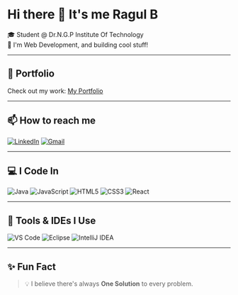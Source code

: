 # Hi there 👋 It's me **Ragul B**

🎓 Student @ Dr.N.G.P Institute Of Technology  
🌱 I'm  Web Development, and building cool stuff!

---

## 💼 Portfolio
Check out my work: [My Portfolio](https://your-portfolio-link.com) <!-- Replace this with your actual portfolio link -->

---

## 📫 How to reach me

[![LinkedIn](https://img.shields.io/badge/LinkedIn-0077B5?style=for-the-badge&logo=linkedin&logoColor=white)](https://linkedin.com/)
[![Gmail](https://img.shields.io/badge/Gmail-D14836?style=for-the-badge&logo=gmail&logoColor=white)](mailto:yourmail@gmail.com)

---

## 💻 I Code In

![Java](https://encrypted-tbn0.gstatic.com/images?q=tbn:ANd9GcQYxbb6SR81a9Fe_hBTvejMWf7iwJ3YIgqffw&s)
![JavaScript](https://logos-world.net/wp-content/uploads/2023/02/JavaScript-Logo.png)
![HTML5](https://upload.wikimedia.org/wikipedia/commons/thumb/6/61/HTML5_logo_and_wordmark.svg/1024px-HTML5_logo_and_wordmark.svg.png)
![CSS3](https://1000logos.net/wp-content/uploads/2020/09/CSS-Logo-2011.png)
![React](https://encrypted-tbn0.gstatic.com/images?q=tbn:ANd9GcTZU7ROY1McY6_DGlhueA-uyViRSxeSon81hw&s)

---

## 🧰 Tools & IDEs I Use

![VS Code](https://img.shields.io/badge/VS%20Code-007ACC?style=for-the-badge&logo=visual-studio-code&logoColor=white)
![Eclipse](https://img.shields.io/badge/Eclipse-2C2255?style=for-the-badge&logo=eclipse&logoColor=white)
![IntelliJ IDEA](https://img.shields.io/badge/IntelliJIDEA-000000?style=for-the-badge&logo=intellijidea&logoColor=white)

---

## ✨ Fun Fact

> 💡 I believe there's always **One Solution** to every problem.
